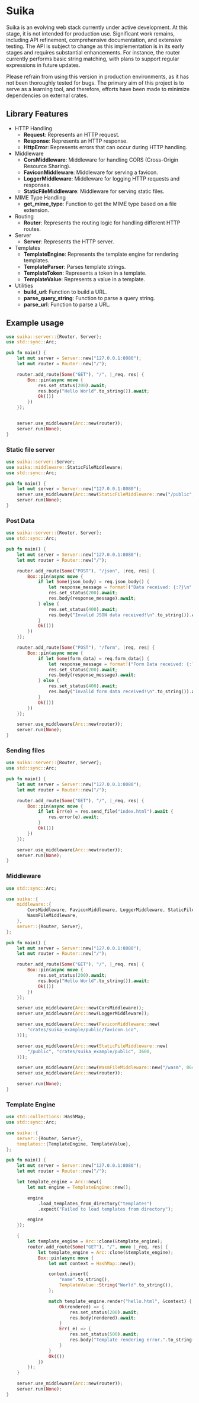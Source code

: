 # Suika

Suika is an evolving web stack currently under active development. At this
stage, it is not intended for production use. Significant work remains,
including API refinement, comprehensive documentation, and extensive testing.
The API is subject to change as this implementation is in its early stages and
requires substantial enhancements. For instance, the router currently performs
basic string matching, with plans to support regular expressions in future
updates.

Please refrain from using this version in production environments, as it has not
been thoroughly tested for bugs. The primary aim of this project is to serve as
a learning tool, and therefore, efforts have been made to minimize dependencies
on external crates.

## Library Features

- HTTP Handling
  - **Request**: Represents an HTTP request.
  - **Response**: Represents an HTTP response.
  - **HttpError**: Represents errors that can occur during HTTP handling.
- Middleware
  - **CorsMiddleware**: Middleware for handling CORS (Cross-Origin Resource
    Sharing).
  - **FaviconMiddleware**: Middleware for serving a favicon.
  - **LoggerMiddleware**: Middleware for logging HTTP requests and responses.
  - **StaticFileMiddleware**: Middleware for serving static files.
- MIME Type Handling
  - **get_mime_type**: Function to get the MIME type based on a file extension.
- Routing
  - **Router**: Represents the routing logic for handling different HTTP routes.
- Server
  - **Server**: Represents the HTTP server.
- Templates
  - **TemplateEngine**: Represents the template engine for rendering templates.
  - **TemplateParser**: Parses template strings.
  - **TemplateToken**: Represents a token in a template.
  - **TemplateValue**: Represents a value in a template.
- Utilities
  - **build_url**: Function to build a URL.
  - **parse_query_string**: Function to parse a query string.
  - **parse_url**: Function to parse a URL.

## Example usage

```rust
use suika::server::{Router, Server};
use std::sync::Arc;

pub fn main() {
    let mut server = Server::new("127.0.0.1:8080");
    let mut router = Router::new("/");

    router.add_route(Some("GET"), "/", |_req, res| {
        Box::pin(async move {
            res.set_status(200).await;
            res.body("Hello World".to_string()).await;
            Ok(())
        })
    });


    server.use_middleware(Arc::new(router));
    server.run(None);
}
```

### Static file server

```rust
use suika::server::Server;
use suika::middleware::StaticFileMiddleware;
use std::sync::Arc;

pub fn main() {
    let mut server = Server::new("127.0.0.1:8080");
    server.use_middleware(Arc::new(StaticFileMiddleware::new("/public", "public", 3200)));
    server.run(None);
}
```

### Post Data

```rust
use suika::server::{Router, Server};
use std::sync::Arc;

pub fn main() {
    let mut server = Server::new("127.0.0.1:8080");
    let mut router = Router::new("/");

    router.add_route(Some("POST"), "/json", |req, res| {
        Box::pin(async move {
            if let Some(json_body) = req.json_body() {
                let response_message = format!("Data received: {:?}\n", json_body);
                res.set_status(200).await;
                res.body(response_message).await;
            } else {
                res.set_status(400).await;
                res.body("Invalid JSON data received!\n".to_string()).await;
            }
            Ok(())
        })
    });

    router.add_route(Some("POST"), "/form", |req, res| {
        Box::pin(async move {
            if let Some(form_data) = req.form_data() {
                let response_message = format!("Form Data received: {:?}\n", form_data);
                res.set_status(200).await;
                res.body(response_message).await;
            } else {
                res.set_status(400).await;
                res.body("Invalid form data received!\n".to_string()).await;
            }
            Ok(())
        })
    });

    server.use_middleware(Arc::new(router));
    server.run(None);
}
```

### Sending files

```rust
use suika::server::{Router, Server};
use std::sync::Arc;

pub fn main() {
    let mut server = Server::new("127.0.0.1:8080");
    let mut router = Router::new("/");

    router.add_route(Some("GET"), "/", |_req, res| {
        Box::pin(async move {
            if let Err(e) = res.send_file("index.html").await {
                res.error(e).await;
            }
            Ok(())
        })
    });

    server.use_middleware(Arc::new(router));
    server.run(None);
}
```

### Middleware

```rust
use std::sync::Arc;

use suika::{
    middleware::{
        CorsMiddleware, FaviconMiddleware, LoggerMiddleware, StaticFileMiddleware,
        WasmFileMiddleware,
    },
    server::{Router, Server},
};

pub fn main() {
    let mut server = Server::new("127.0.0.1:8080");
    let mut router = Router::new("/");

    router.add_route(Some("GET"), "/", |_req, res| {
        Box::pin(async move {
            res.set_status(200).await;
            res.body("Hello World".to_string()).await;
            Ok(())
        })
    });

    server.use_middleware(Arc::new(CorsMiddleware));
    server.use_middleware(Arc::new(LoggerMiddleware));

    server.use_middleware(Arc::new(FaviconMiddleware::new(
        "crates/suika_example/public/favicon.ico",
    )));

    server.use_middleware(Arc::new(StaticFileMiddleware::new(
        "/public", "crates/suika_example/public", 3600,
    )));

    server.use_middleware(Arc::new(WasmFileMiddleware::new("/wasm", 86400)));
    server.use_middleware(Arc::new(router));

    server.run(None);
}
```

### Template Engine

```rust
use std::collections::HashMap;
use std::sync::Arc;

use suika::{
    server::{Router, Server},
    templates::{TemplateEngine, TemplateValue},
};

pub fn main() {
    let mut server = Server::new("127.0.0.1:8080");
    let mut router = Router::new("/");

    let template_engine = Arc::new({
        let mut engine = TemplateEngine::new();

        engine
            .load_templates_from_directory("templates")
            .expect("Failed to load templates from directory");

        engine
    });

    {
        let template_engine = Arc::clone(&template_engine);
        router.add_route(Some("GET"), "/", move |_req, res| {
            let template_engine = Arc::clone(&template_engine);
            Box::pin(async move {
                let mut context = HashMap::new();

                context.insert(
                    "name".to_string(),
                    TemplateValue::String("World".to_string()),
                );

                match template_engine.render("hello.html", &context) {
                    Ok(rendered) => {
                        res.set_status(200).await;
                        res.body(rendered).await;
                    }
                    Err(_e) => {
                        res.set_status(500).await;
                        res.body("Template rendering error.".to_string()).await;
                    }
                }
                Ok(())
            })
        });
    }

    server.use_middleware(Arc::new(router));
    server.run(None);
}
```
